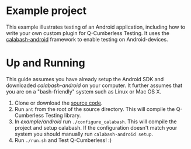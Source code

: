 Example project
===============

This example illustrates testing of an Android application, including how to write your own custom plugin for Q-Cumberless Testing. It uses the [calabash-android](https://github.com/calabash/calabash-android) framework to enable testing on Android-devices.

Up and Running
==============

This guide assumes you have already setup the Android SDK and downloaded _calabash-android_ on your computer. It further assumes that you are on a "bash-friendly" system such as Linux or Mac OS X.

1. Clone or download the [source code](https://github.com/black-knight/Q-Cumberless-Testing/zipball/master).
2. Run `ant` from the root of the source directory. This will compile the Q-Cumberless Testing library.
3. In _example/android_ run `./configure_calabash`. This will compile the project and setup calabash. If the configuration doesn't match your system you should manually run `calabash-android setup`.
4. Run `./run.sh` and Test Q-Cumberless! :)

